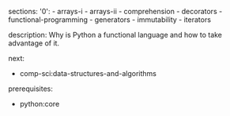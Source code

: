 sections:
  '0':
    - arrays-i
    - arrays-ii
    - comprehension
    - decorators
    - functional-programming
    - generators
    - immutability
    - iterators

description: Why is Python a functional language and how to take advantage of it.

next:
  - comp-sci:data-structures-and-algorithms

prerequisites:
  - python:core
